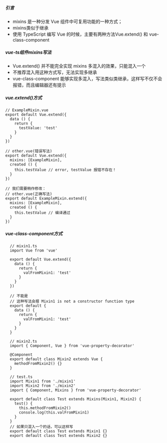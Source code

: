 ##### 引言
- mixins 是一种分发 Vue 组件中可复用功能的一种方式；
- mixins类似于继承
- 使用 TypeScript 编写 Vue 的时候，主要有两种方法Vue.extend() 和 vue-class-component

##### vue-ts组件mixins写法
- Vue.extend() 并不能完全实现 mixins 多混入的效果，只能混入一个
- 不推荐混入用这种方式写，无法实现多继承
- vue-class-component 能够实现多混入，写法类似类继承，这样写不仅不会报错，而且编辑器还有提示

##### vue.extend()方式
```
// ExampleMixin.vue
export default Vue.extend({
  data () {
    return {
      testValue: 'test'
    }
  }
})

// other.vue(错误写法)
export default Vue.extend({
  mixins: [ExampleMixin],
  created () {
    this.testValue // error, testValue 报错不存在！
  }
})

// 我们需要稍作修改：
// other.vue(正确写法)
export default ExampleMixin.extend({
  mixins: [ExampleMixin],
  created () {
    this.testValue // 编译通过
  }
})

```
##### vue-class-component方式
```
  // mixin1.ts
  import Vue from 'vue'

  export default Vue.extend({
    data () {
      return {
        valFromMixin1: 'test'
      }
    }
  })
  
  // 不能是
  // 这种写法会报 Mixin1 is not a constructor function type
  export default {
    data () {
      return {
        valFromMixin1: 'test'
      }
    }
  }

  // mixin2.ts
  import { Component, Vue } from 'vue-property-decorator'

  @Component
  export default class Mixin2 extends Vue {
    methodFromMixin2() {}
  }

  // test.ts
  import Mixin1 from './mixin1'
  import Mixin2 from './mixin2'
  import { Component, Mixins } from 'vue-property-decorator'

  export default class Test extends Mixins(Mixin1, Mixin2) {
    test() {
      this.methodFromMixin2()
      console.log(this.valFromMixin1)
    }
  }
  // 如果只混入一个的话，可以这样写
  export default class Test extends Mixin1 {}
  export default class Test extends Mixin2 {}

```

